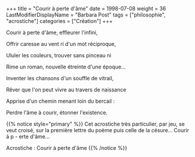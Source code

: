 +++
title = "Courir à perte d'âme"
date = 1998-07-08
weight = 36
LastModifierDisplayName = "Barbara Post"
tags = ["philosophie", "acrostiche"]
categories = ["Création"]
+++

Courir  à  perte   d'âme,
                    effleurer   l'infini,

Offrir  caresse   au  vent
                    ri   d'un  mot   réciproque,

Ululer    les
                    couleurs,   trouver
                    sans    pinceau   ni

Rime un roman, nouvelle étreinte d'une
                    époque...

Inventer   les  chansons
                    d'un  souffle   de  vitrail,

Rêver que l'on peut vivre au travers de
                    naissance

Apprise   d'un
                    chemin   menant   loin
                    du   bercail :

Perdre   l'âme   à
                    courir,  étonner  l'existence.

{{% notice style="primary" %}}
Cet acrostiche très particulier, par jeu, se veut croisé, sur la première lettre
                du poème puis celle de la césure... Courir à p - erte d'âme...

Acrostiche : Courir à perte d'âme
{{% /notice %}}
